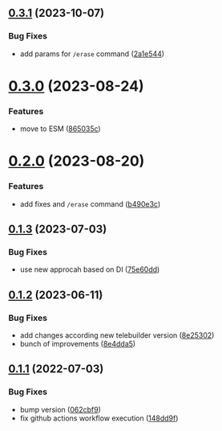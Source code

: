 ## [0.3.1](https://github.com/en9inerd/gromozeka-bot/compare/v0.3.0...v0.3.1) (2023-10-07)


### Bug Fixes

* add params for `/erase` command ([2a1e544](https://github.com/en9inerd/gromozeka-bot/commit/2a1e544b7c0d6cb9036020a5bf794dc67a139116))

# [0.3.0](https://github.com/en9inerd/gromozeka-bot/compare/v0.2.0...v0.3.0) (2023-08-24)


### Features

* move to ESM ([865035c](https://github.com/en9inerd/gromozeka-bot/commit/865035c2e38c4fd69a071581b05cd81fcf350206))

# [0.2.0](https://github.com/en9inerd/gromozeka-bot/compare/v0.1.3...v0.2.0) (2023-08-20)


### Features

* add fixes and `/erase` command ([b490e3c](https://github.com/en9inerd/gromozeka-bot/commit/b490e3c1030b9ecf93bfcfbaceaa446945f2cadb))

## [0.1.3](https://github.com/en9inerd/gromozeka-bot/compare/v0.1.2...v0.1.3) (2023-07-03)


### Bug Fixes

* use new approcah based on DI ([75e60dd](https://github.com/en9inerd/gromozeka-bot/commit/75e60ddd1a19d662a35c772c367d90b4339b22fa))

## [0.1.2](https://github.com/en9inerd/gromozeka-bot/compare/v0.1.1...v0.1.2) (2023-06-11)


### Bug Fixes

* add changes according new telebuilder version ([8e25302](https://github.com/en9inerd/gromozeka-bot/commit/8e25302d4af9237a775ab7b2e7528357d6fa1c86))
* bunch of improvements ([8e4dda5](https://github.com/en9inerd/gromozeka-bot/commit/8e4dda5e7cf5ae58cfcc5c6d4d998d183c4dd07a))

## [0.1.1](https://github.com/en9inerd/gromozeka-bot/compare/v0.1.0...v0.1.1) (2022-07-03)


### Bug Fixes

* bump version ([062cbf9](https://github.com/en9inerd/gromozeka-bot/commit/062cbf9dcc8d606d40b6d54e74c574801d70aee2))
* fix github actions workflow execution ([148dd9f](https://github.com/en9inerd/gromozeka-bot/commit/148dd9f5e63f54afab77a4d83b84496e0978e654))
